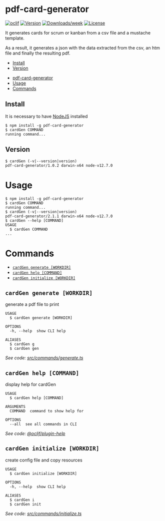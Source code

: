 # pdf-card-generator

[![oclif](https://img.shields.io/badge/cli-oclif-brightgreen.svg)](https://oclif.io)
[![Version](https://img.shields.io/npm/v/pdf-card-generator.svg)](https://npmjs.org/package/pdf-card-generator)
[![Downloads/week](https://img.shields.io/npm/dw/pdf-card-generator.svg)](https://npmjs.org/package/pdf-card-generator)
[![License](https://img.shields.io/npm/l/pdf-card-generator.svg)](https://github.com/Gunmer/pdf-card-generator/blob/master/package.json)

It generates cards for scrum or kanban from a csv file and a mustache template.

As a result, it generates a json with the data extracted from the csv, an htm file and finally the resulting pdf.

* [Install](##Install)
* [Version](##Version)

<!-- toc -->
* [pdf-card-generator](#pdf-card-generator)
* [Usage](#usage)
* [Commands](#commands)
<!-- tocstop -->

## Install
It is necessary to have [NodeJS](https://nodejs.org/es/) installed 
```shell script
$ npm install -g pdf-card-generator
$ cardGen COMMAND
running command...
```

## Version

```shell script
$ cardGen (-v|--version|version)
pdf-card-generator/1.0.2 darwin-x64 node-v12.7.0
```

# Usage
<!-- usage -->
```sh-session
$ npm install -g pdf-card-generator
$ cardGen COMMAND
running command...
$ cardGen (-v|--version|version)
pdf-card-generator/2.1.1 darwin-x64 node-v12.7.0
$ cardGen --help [COMMAND]
USAGE
  $ cardGen COMMAND
...
```
<!-- usagestop -->
# Commands
<!-- commands -->
* [`cardGen generate [WORKDIR]`](#cardgen-generate-workdir)
* [`cardGen help [COMMAND]`](#cardgen-help-command)
* [`cardGen initialize [WORKDIR]`](#cardgen-initialize-workdir)

## `cardGen generate [WORKDIR]`

generate a pdf file to print

```
USAGE
  $ cardGen generate [WORKDIR]

OPTIONS
  -h, --help  show CLI help

ALIASES
  $ cardGen g
  $ cardGen gen
```

_See code: [src/commands/generate.ts](https://github.com/Gunmer/pdf-card-generator/blob/v2.1.1/src/commands/generate.ts)_

## `cardGen help [COMMAND]`

display help for cardGen

```
USAGE
  $ cardGen help [COMMAND]

ARGUMENTS
  COMMAND  command to show help for

OPTIONS
  --all  see all commands in CLI
```

_See code: [@oclif/plugin-help](https://github.com/oclif/plugin-help/blob/v2.2.1/src/commands/help.ts)_

## `cardGen initialize [WORKDIR]`

create config file and copy resources

```
USAGE
  $ cardGen initialize [WORKDIR]

OPTIONS
  -h, --help  show CLI help

ALIASES
  $ cardGen i
  $ cardGen init
```

_See code: [src/commands/initialize.ts](https://github.com/Gunmer/pdf-card-generator/blob/v2.1.1/src/commands/initialize.ts)_
<!-- commandsstop -->
